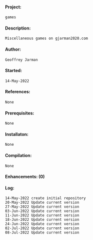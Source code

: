 #### Project:
    games
#### Description:
    Miscellaneous games on gjarman2020.com
#### Author:
    Geoffrey Jarman
#### Started:
    14-May-2022
#### References:
    None
#### Prerequisites:
    None
#### Installaton:
    None
#### Compilation:
    None
#### Enhancements: (0)
#### Log:
    14-May-2022 create initial repository
    20-May-2022 Update current version
    27-May-2022 Update current version
    03-Jun-2022 Update current version
    11-Jun-2022 Update current version
    18-Jun-2022 Update current version
    24-Jun-2022 Update current version
    02-Jul-2022 Update current version
    08-Jul-2022 Update current version
